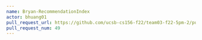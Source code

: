 ```yaml
---
name: Bryan-RecommendationIndex
actor: bhuang01
pull_request_url: https://github.com/ucsb-cs156-f22/team03-f22-5pm-2/pull/49
pull_request_num: 49
---
```

